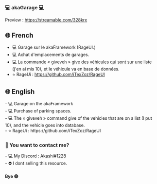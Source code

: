 ### 💻 akaGarage 💻

Preview : https://streamable.com/328krx <br>

<h2> 🌐 French </h2>

- 💻 Garage sur le akaFramework (RageUI.)
- 💻 Achat d'emplacements de garages.
- 💻 La commande « giveveh » give des véhicules qui sont sur une liste (j'en ai mis 10), et le véhicule va en base de données.
- ⭐ RageUi : https://github.com/iTexZoz/RageUI

<h2> 🌐 English </h2>
- 💻 Garage on the akaFramework <br>
- 💻 Purchase of parking spaces. <br>
- 💻 The « giveveh » command give of the vehicles that are on a list (I put 10), and the vehicle goes into database. <br>
- ⭐ RageUi : https://github.com/iTexZoz/RageUI <br>

<h3> 📱 You want to contact me? </h3>
- 💻 My Discord : Akashi#1228<br>
- ⛔ I dont selling this resource.

<h4> Bye 😄 </h4>
